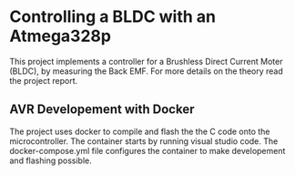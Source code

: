 # Controlling a BLDC with an Atmega328p

This project implements a controller for a Brushless Direct Current Moter (BLDC), by measuring the Back EMF. For more details on the theory read the project report.

## AVR Developement with Docker
The project uses docker to compile and flash the the C code onto the microcontroller. The container starts by running visual studio code. The docker-compose.yml file configures the container to make developement and flashing possible.